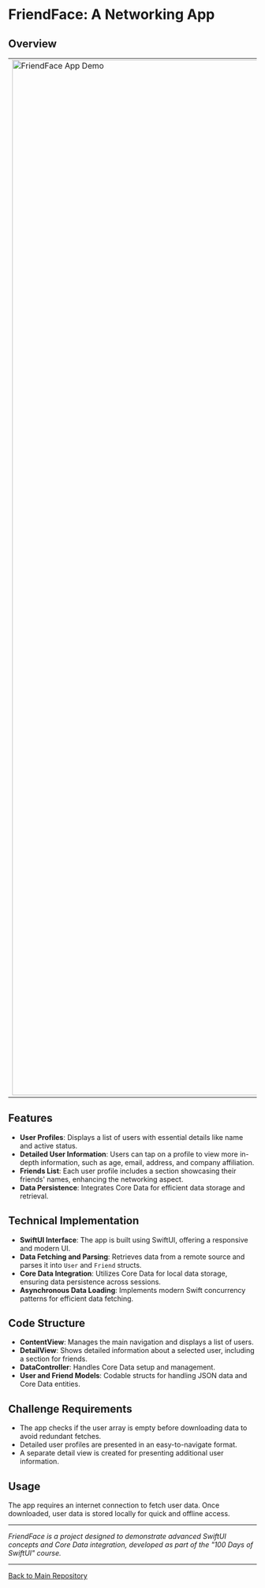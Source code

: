 # FriendFace: A Networking App

## Overview
<table>
  <tr>
    <td>
      <img src="https://github.com/penguin-waddle/FriendFace/assets/123434744/8a729d80-1084-4468-b614-f2fab4118c52" alt="FriendFace App Demo" width="2100" />
    </td>
    <td>
      FriendFace is a social media app centered on networking and community building. It's designed to help users connect with friends and colleagues, view detailed profiles, and stay up to date with their network. The app fetches and parses data, displaying it in a user-friendly interface.
    </td>
  </tr>
</table>

## Features
- **User Profiles**: Displays a list of users with essential details like name and active status.
- **Detailed User Information**: Users can tap on a profile to view more in-depth information, such as age, email, address, and company affiliation.
- **Friends List**: Each user profile includes a section showcasing their friends' names, enhancing the networking aspect.
- **Data Persistence**: Integrates Core Data for efficient data storage and retrieval.

## Technical Implementation
- **SwiftUI Interface**: The app is built using SwiftUI, offering a responsive and modern UI.
- **Data Fetching and Parsing**: Retrieves data from a remote source and parses it into `User` and `Friend` structs.
- **Core Data Integration**: Utilizes Core Data for local data storage, ensuring data persistence across sessions.
- **Asynchronous Data Loading**: Implements modern Swift concurrency patterns for efficient data fetching.

## Code Structure
- **ContentView**: Manages the main navigation and displays a list of users.
- **DetailView**: Shows detailed information about a selected user, including a section for friends.
- **DataController**: Handles Core Data setup and management.
- **User and Friend Models**: Codable structs for handling JSON data and Core Data entities.

## Challenge Requirements
- The app checks if the user array is empty before downloading data to avoid redundant fetches.
- Detailed user profiles are presented in an easy-to-navigate format.
- A separate detail view is created for presenting additional user information.

## Usage
The app requires an internet connection to fetch user data. Once downloaded, user data is stored locally for quick and offline access.

---

*FriendFace is a project designed to demonstrate advanced SwiftUI concepts and Core Data integration, developed as part of the "100 Days of SwiftUI" course.*

---

[Back to Main Repository](https://github.com/penguin-waddle/100-Days-of-SwiftUI)
